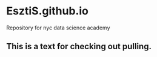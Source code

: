 # EsztiS.github.io
Repository for nyc data science academy

## This is a text for checking out pulling.
